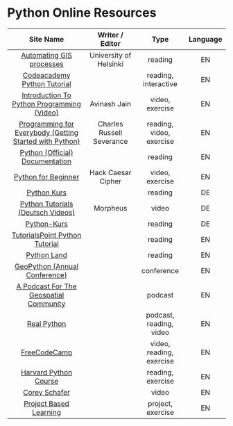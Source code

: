 # Python Online Resources

| **Site Name** | **Writer / Editor** | **Type** | **Language** |
|:---:|:---:|:---:|:---:|
| [Automating GIS processes][1] | University of Helsinki | reading | EN |
| [Codeacademy Python Tutorial][2] |  | reading, interactive | EN |
| [Introduction To Python Programming (Video)][3] | Avinash Jain | video, exercise | EN |
| [Programming for Everybody (Getting Started with Python)][4] | Charles Russell Severance | reading, video, exercise | EN |
| [Python (Official) Documentation][5] |  | reading | EN |
| [Python for Beginner][6] | Hack Caesar Cipher | video, exercise | EN |
| [Python Kurs][7] |  | reading | DE |
| [Python Tutorials (Deutsch Videos)][8] | Morpheus | video | DE |
| [Python-Kurs][9] |  | reading | DE |
| [TutorialsPoint Python Tutorial][10] |  | reading | EN |
| [Python Land][11] |  | reading | EN |
| [GeoPython (Annual Conference)][12] |   | conference | EN |
| [A Podcast For The Geospatial Community][14] |  | podcast | EN |
| [Real Python][15] |  | podcast, reading, video | EN |
| [FreeCodeCamp][16] |  | video, reading, exercise | EN |
| [Harvard Python Course][17] |  | reading, exercise | EN |
| [Corey Schafer][18] |  | video | EN |
| [Project Based Learning][19] |  | project, exercise | EN |


[1]: https://automating-gis-processes.github.io
[2]: https://www.codecademy.com/catalog/language/python
[3]: https://www.udemy.com/course/pythonforbeginnersintro/
[4]: https://www.coursera.org/learn/python
[5]: https://docs.python.org/3/
[6]: https://www.udemy.com/course/python-hackcc/?LSNPUBID=JVFxdTr9V80
[7]: https://www.python-lernen.de/
[8]: https://www.youtube.com/playlist?list=PLNmsVeXQZj7q0ao69AIogD94oBgp3E9Zs
[9]: https://www.python-kurs.eu/kurs.php
[10]: https://www.tutorialspoint.com/python/
[11]: https://python.land/
[12]: http://geopython.net/
[14]: https://mapscaping.com/
[15]: https://realpython.com/
[16]: https://www.freecodecamp.org
[17]: https://cs50.harvard.edu/python/2022/
[18]: https://www.youtube.com/watch?v=YYXdXT2l-Gg&list=PL-osiE80TeTt2d9bfVyTiXJA-UTHn6WwU
[19]: https://github.com/practical-tutorials/project-based-learning